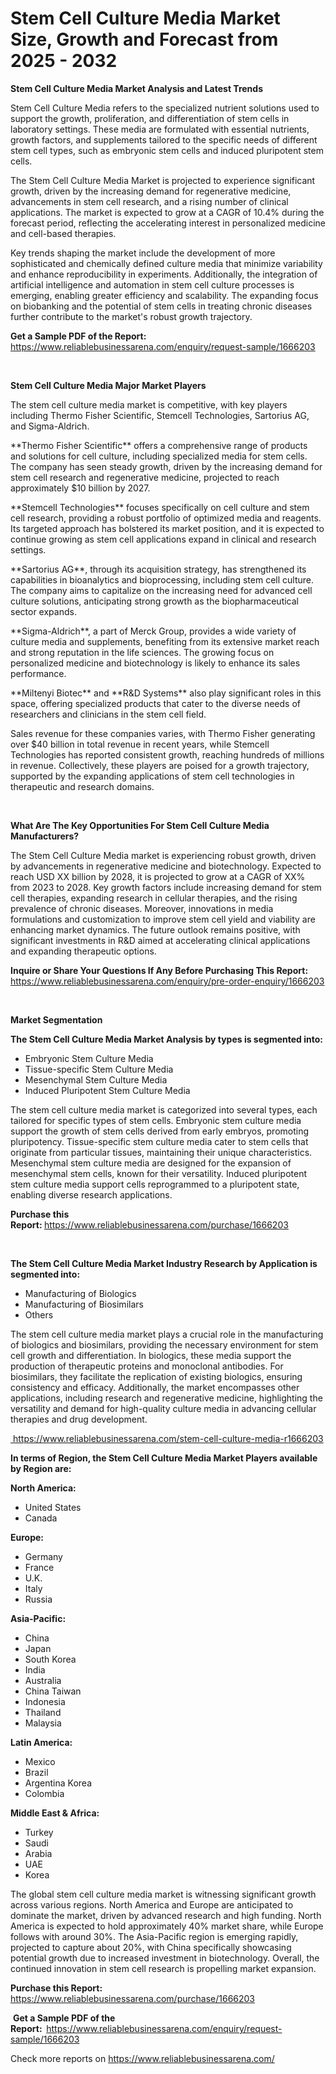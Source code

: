 <p><h1>Stem Cell Culture Media Market Size, Growth and Forecast from 2025 - 2032</h1></p><p><strong>Stem Cell Culture Media Market Analysis and Latest Trends</strong></p>
<p><p>Stem Cell Culture Media refers to the specialized nutrient solutions used to support the growth, proliferation, and differentiation of stem cells in laboratory settings. These media are formulated with essential nutrients, growth factors, and supplements tailored to the specific needs of different stem cell types, such as embryonic stem cells and induced pluripotent stem cells. </p><p>The Stem Cell Culture Media Market is projected to experience significant growth, driven by the increasing demand for regenerative medicine, advancements in stem cell research, and a rising number of clinical applications. The market is expected to grow at a CAGR of 10.4% during the forecast period, reflecting the accelerating interest in personalized medicine and cell-based therapies. </p><p>Key trends shaping the market include the development of more sophisticated and chemically defined culture media that minimize variability and enhance reproducibility in experiments. Additionally, the integration of artificial intelligence and automation in stem cell culture processes is emerging, enabling greater efficiency and scalability. The expanding focus on biobanking and the potential of stem cells in treating chronic diseases further contribute to the market's robust growth trajectory.</p></p>
<p><strong>Get a Sample PDF of the Report:&nbsp;</strong> <a href="https://www.reliablebusinessarena.com/enquiry/request-sample/1666203?utm_campaign=2868&utm_medium=2&utm_source=Github&utm_content=ia&utm_term=04032025&utm_id=stem-cell-culture-media">https://www.reliablebusinessarena.com/enquiry/request-sample/1666203</a></p>
<p>&nbsp;</p>
<p><strong>Stem Cell Culture Media Major Market Players</strong></p>
<p><p>The stem cell culture media market is competitive, with key players including Thermo Fisher Scientific, Stemcell Technologies, Sartorius AG, and Sigma-Aldrich. </p><p>**Thermo Fisher Scientific** offers a comprehensive range of products and solutions for cell culture, including specialized media for stem cells. The company has seen steady growth, driven by the increasing demand for stem cell research and regenerative medicine, projected to reach approximately $10 billion by 2027.</p><p>**Stemcell Technologies** focuses specifically on cell culture and stem cell research, providing a robust portfolio of optimized media and reagents. Its targeted approach has bolstered its market position, and it is expected to continue growing as stem cell applications expand in clinical and research settings.</p><p>**Sartorius AG**, through its acquisition strategy, has strengthened its capabilities in bioanalytics and bioprocessing, including stem cell culture. The company aims to capitalize on the increasing need for advanced cell culture solutions, anticipating strong growth as the biopharmaceutical sector expands.</p><p>**Sigma-Aldrich**, a part of Merck Group, provides a wide variety of culture media and supplements, benefiting from its extensive market reach and strong reputation in the life sciences. The growing focus on personalized medicine and biotechnology is likely to enhance its sales performance.</p><p>**Miltenyi Biotec** and **R&D Systems** also play significant roles in this space, offering specialized products that cater to the diverse needs of researchers and clinicians in the stem cell field.</p><p>Sales revenue for these companies varies, with Thermo Fisher generating over $40 billion in total revenue in recent years, while Stemcell Technologies has reported consistent growth, reaching hundreds of millions in revenue. Collectively, these players are poised for a growth trajectory, supported by the expanding applications of stem cell technologies in therapeutic and research domains.</p></p>
<p>&nbsp;</p>
<p><strong>What Are The Key Opportunities For Stem Cell Culture Media Manufacturers?</strong></p>
<p><p>The Stem Cell Culture Media market is experiencing robust growth, driven by advancements in regenerative medicine and biotechnology. Expected to reach USD XX billion by 2028, it is projected to grow at a CAGR of XX% from 2023 to 2028. Key growth factors include increasing demand for stem cell therapies, expanding research in cellular therapies, and the rising prevalence of chronic diseases. Moreover, innovations in media formulations and customization to improve stem cell yield and viability are enhancing market dynamics. The future outlook remains positive, with significant investments in R&D aimed at accelerating clinical applications and expanding therapeutic options.</p></p>
<p><strong>Inquire or Share Your Questions If Any Before Purchasing This Report:</strong> <a href="https://www.reliablebusinessarena.com/enquiry/pre-order-enquiry/1666203?utm_campaign=2868&utm_medium=2&utm_source=Github&utm_content=ia&utm_term=04032025&utm_id=stem-cell-culture-media">https://www.reliablebusinessarena.com/enquiry/pre-order-enquiry/1666203</a></p>
<p>&nbsp;</p>
<p><strong>Market Segmentation</strong></p>
<p><strong>The Stem Cell Culture Media Market Analysis by types is segmented into:</strong></p>
<p><ul><li>Embryonic Stem Culture Media</li><li>Tissue-specific Stem Culture Media</li><li>Mesenchymal Stem Culture Media</li><li>Induced Pluripotent Stem Culture Media</li></ul></p>
<p><p>The stem cell culture media market is categorized into several types, each tailored for specific types of stem cells. Embryonic stem culture media support the growth of stem cells derived from early embryos, promoting pluripotency. Tissue-specific stem culture media cater to stem cells that originate from particular tissues, maintaining their unique characteristics. Mesenchymal stem culture media are designed for the expansion of mesenchymal stem cells, known for their versatility. Induced pluripotent stem culture media support cells reprogrammed to a pluripotent state, enabling diverse research applications.</p></p>
<p><strong>Purchase this Report:&nbsp;</strong><a href="https://www.reliablebusinessarena.com/purchase/1666203?utm_campaign=2868&utm_medium=2&utm_source=Github&utm_content=ia&utm_term=04032025&utm_id=stem-cell-culture-media">https://www.reliablebusinessarena.com/purchase/1666203</a></p>
<p>&nbsp;</p>
<p><strong>The Stem Cell Culture Media Market Industry Research by Application is segmented into:</strong></p>
<p><ul><li>Manufacturing of Biologics</li><li>Manufacturing of Biosimilars</li><li>Others</li></ul></p>
<p><p>The stem cell culture media market plays a crucial role in the manufacturing of biologics and biosimilars, providing the necessary environment for stem cell growth and differentiation. In biologics, these media support the production of therapeutic proteins and monoclonal antibodies. For biosimilars, they facilitate the replication of existing biologics, ensuring consistency and efficacy. Additionally, the market encompasses other applications, including research and regenerative medicine, highlighting the versatility and demand for high-quality culture media in advancing cellular therapies and drug development.</p></p>
<p><a href="https://www.reliablebusinessarena.com/stem-cell-culture-media-r1666203?utm_campaign=2868&utm_medium=2&utm_source=Github&utm_content=ia&utm_term=04032025&utm_id=stem-cell-culture-media">&nbsp;https://www.reliablebusinessarena.com/stem-cell-culture-media-r1666203</a></p>
<p><strong>In terms of Region, the Stem Cell Culture Media Market Players available by Region are:</strong></p>
<p>
    <p> <strong> North America: </strong>
        <ul>
            <li>United States</li>
            <li>Canada</li>
        </ul>
        </p> 
    <p> <strong> Europe: </strong>
        <ul>
            <li>Germany</li>
            <li>France</li>
            <li>U.K.</li>
            <li>Italy</li>
            <li>Russia</li>
        </ul>
        </p> 
    <p> <strong> Asia-Pacific: </strong>
        <ul>
            <li>China</li>
            <li>Japan</li>
            <li>South Korea</li>
            <li>India</li>
            <li>Australia</li>
            <li>China Taiwan</li>
            <li>Indonesia</li>
            <li>Thailand</li>
            <li>Malaysia</li>
        </ul>
        </p> 
    <p> <strong> Latin America: </strong>
        <ul>
            <li>Mexico</li>
            <li>Brazil</li>
            <li>Argentina Korea</li>
            <li>Colombia</li>
        </ul>
        </p> 
    <p> <strong> Middle East & Africa: </strong>
        <ul>
            <li>Turkey</li>
            <li>Saudi</li>
            <li>Arabia</li>
            <li>UAE</li>
            <li>Korea</li>
        </ul>
    </p>
    </p>
<p><p>The global stem cell culture media market is witnessing significant growth across various regions. North America and Europe are anticipated to dominate the market, driven by advanced research and high funding. North America is expected to hold approximately 40% market share, while Europe follows with around 30%. The Asia-Pacific region is emerging rapidly, projected to capture about 20%, with China specifically showcasing potential growth due to increased investment in biotechnology. Overall, the continued innovation in stem cell research is propelling market expansion.</p></p>
<p><strong>Purchase this Report: </strong><a href="https://www.reliablebusinessarena.com/purchase/1666203?utm_campaign=2868&utm_medium=2&utm_source=Github&utm_content=ia&utm_term=04032025&utm_id=stem-cell-culture-media">https://www.reliablebusinessarena.com/purchase/1666203</a></p>
<p>&nbsp;<strong>Get a Sample PDF of the Report:&nbsp;&nbsp;</strong><a href="https://www.reliablebusinessarena.com/enquiry/request-sample/1666203?utm_campaign=2868&utm_medium=2&utm_source=Github&utm_content=ia&utm_term=04032025&utm_id=stem-cell-culture-media">https://www.reliablebusinessarena.com/enquiry/request-sample/1666203</a></p>
<p><strong></strong></p>
<p>Check more reports on <a href="https://www.reliablebusinessarena.com/?utm_campaign=2868&utm_medium=2&utm_source=Github&utm_content=ia&utm_term=04032025&utm_id=stem-cell-culture-media">https://www.reliablebusinessarena.com/</a></p>